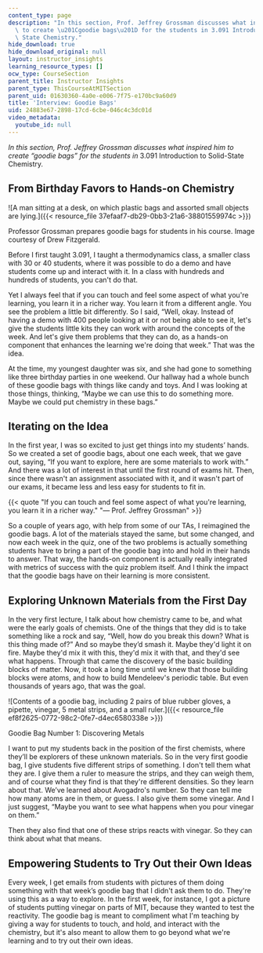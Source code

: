 ```yaml
---
content_type: page
description: "In this section, Prof. Jeffrey Grossman discusses what inspired him\
  \ to create \u201Cgoodie bags\u201D for the students in 3.091 Introduction to Solid\
  \ State Chemistry."
hide_download: true
hide_download_original: null
layout: instructor_insights
learning_resource_types: []
ocw_type: CourseSection
parent_title: Instructor Insights
parent_type: ThisCourseAtMITSection
parent_uid: 01630360-4a0e-e006-7f75-e170bc9a60d9
title: 'Interview: Goodie Bags'
uid: 24883e67-2898-17cd-6cbe-046c4c3dc01d
video_metadata:
  youtube_id: null
---
```


_In this section, Prof. Jeffrey Grossman discusses what inspired him to create “goodie bags” for the students in_ 3.091 Introduction to Solid-State Chemistry.

From Birthday Favors to Hands-on Chemistry
------------------------------------------

![A man sitting at a desk, on which plastic bags and assorted small objects are lying.]({{< resource_file 37efaaf7-db29-0bb3-21a6-38801559974c >}})

Professor Grossman prepares goodie bags for students in his course. Image courtesy of Drew Fitzgerald.

Before I first taught 3.091, I taught a thermodynamics class, a smaller class with 30 or 40 students, where it was possible to do a demo and have students come up and interact with it. In a class with hundreds and hundreds of students, you can't do that.

Yet I always feel that if you can touch and feel some aspect of what you're learning, you learn it in a richer way. You learn it from a different angle. You see the problem a little bit differently. So I said, “Well, okay. Instead of having a demo with 400 people looking at it or not being able to see it, let's give the students little kits they can work with around the concepts of the week. And let's give them problems that they can do, as a hands-on component that enhances the learning we're doing that week.” That was the idea.

At the time, my youngest daughter was six, and she had gone to something like three birthday parties in one weekend. Our hallway had a whole bunch of these goodie bags with things like candy and toys. And I was looking at those things, thinking, “Maybe we can use this to do something more. Maybe we could put chemistry in these bags.”

Iterating on the Idea
---------------------

In the first year, I was so excited to just get things into my students’ hands. So we created a set of goodie bags, about one each week, that we gave out, saying, “If you want to explore, here are some materials to work with.” And there was a lot of interest in that until the first round of exams hit. Then, since there wasn't an assignment associated with it, and it wasn't part of our exams, it became less and less easy for students to fit in.

{{< quote "If you can touch and feel some aspect of what you're learning, you learn it in a richer way." "— Prof. Jeffrey Grossman" >}}

So a couple of years ago, with help from some of our TAs, I reimagined the goodie bags. A lot of the materials stayed the same, but some changed, and now each week in the quiz, one of the two problems is actually something students have to bring a part of the goodie bag into and hold in their hands to answer. That way, the hands-on component is actually really integrated with metrics of success with the quiz problem itself. And I think the impact that the goodie bags have on their learning is more consistent.

Exploring Unknown Materials from the First Day
----------------------------------------------

In the very first lecture, I talk about how chemistry came to be, and what were the early goals of chemists. One of the things that they did is to take something like a rock and say, “Well, how do you break this down? What is this thing made of?” And so maybe they’d smash it. Maybe they'd light it on fire. Maybe they'd mix it with this, they'd mix it with that, and they'd see what happens. Through that came the discovery of the basic building blocks of matter. Now, it took a long time until we knew that those building blocks were atoms, and how to build Mendeleev's periodic table. But even thousands of years ago, that was the goal.

![Contents of a goodie bag, including 2 pairs of blue rubber gloves, a pipette, vinegar, 5 metal strips, and a small ruler.]({{< resource_file ef8f2625-0772-98c2-0fe7-d4ec6580338e >}})

Goodie Bag Number 1: Discovering Metals

I want to put my students back in the position of the first chemists, where they’ll be explorers of these unknown materials. So in the very first goodie bag, I give students five different strips of something. I don't tell them what they are. I give them a ruler to measure the strips, and they can weigh them, and of course what they find is that they're different densities. So they learn about that. We’ve learned about Avogadro's number. So they can tell me how many atoms are in them, or guess. I also give them some vinegar. And I just suggest, “Maybe you want to see what happens when you pour vinegar on them.”

Then they also find that one of these strips reacts with vinegar. So they can think about what that means.

Empowering Students to Try Out their Own Ideas
----------------------------------------------

Every week, I get emails from students with pictures of them doing something with that week’s goodie bag that I didn't ask them to do. They're using this as a way to explore. In the first week, for instance, I got a picture of students putting vinegar on parts of MIT, because they wanted to test the reactivity. The goodie bag is meant to compliment what I'm teaching by giving a way for students to touch, and hold, and interact with the chemistry, but it's also meant to allow them to go beyond what we're learning and to try out their own ideas.